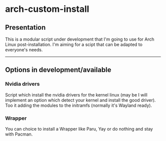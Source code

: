 # arch-custom-install
## Presentation
This is a modular script under development that I'm going to use for Arch Linux post-installation. I'm aiming for a scipt that can be adapted to everyone's needs.

---
## Options in development/available
### Nvidia drivers
Script which install the nvidia drivers for the kernel linux (may be I will implement an option which detect your kernel and install the good driver). Too it adding the modules to the initramfs (normally it's Wayland ready).

### Wrapper

You can choice to install a Wrapper like Paru, Yay or do nothing and stay with Pacman.

